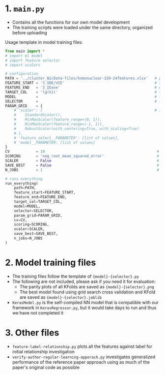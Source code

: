 # 1. `main.py`
- Contains all the functions for our own model development
- The training scripts were loaded under the same directory, organized before uploading


Usage template in model training files:

```py
from main import *
# import ml model
# import feature selector
# import scalers

# configuration
PATH = '../cluster_N2/Data-files/homonuclear-159-24features.xlsx'   # path to dataset
FEATURE_START = '3_VDE/VIE'                                         # starting column of features
FEATURE_END   = '3_IEave'                                           # ending column of features
TARGET_COL    = 'lg(k1)'                                            # target column
MODEL         =                                                     # insert ml model
SELECTOR      =                                                     # insert selector(MODEL), needs to have .get_support()
PARAM_GRID    = {
    # 'scaler': [                                                   # if using scaler, SCALER needs to be True
    #    StandardScaler(),
    #    MinMaxScaler(feature_range=(0, 1)),
    #    MinMaxScaler(feature_range=(-1, 1)),
    #    RobustScaler(with_centering=True, with_scaling=True)
    # ],
    # 'feature_select__PARAMETER': [list of values],
    # 'model__PARAMETER: [list of values]                  
}
CV            = 10                                                   # to match with authors of reference paper this is 10
SCORING       = 'neg_root_mean_squared_error'                        # the scoring being optimized for
SCALER        = False                                                # choose scaler, False for no scaling
SAVE_BEST     = False                                                # True saves the best model in 10 KFold splits
N_JOBS        = 1                                                    # added later because -1 causes gpu to re-initialize for every process, causing pc freeze

# runs everything
run_everything(
    path=PATH,
    feature_start=FEATURE_START,
    feature_end=FEATURE_END,
    target_col=TARGET_COL,
    model=MODEL,
    selector=SELECTOR,
    param_grid=PARAM_GRID,
    cv=CV,
    scoring=SCORING,
    scaler=SCALER,
    save_best=SAVE_BEST,
    n_jobs=N_JOBS
)
```

# 2. Model training files
- The training files follow the template of `{model}-{selector}.py`
- The following are not included, please ask if you need it for evaluation:
    - The parity plots of all KFolds are saved as `{model}-{selector}.png`
    - The best model found using grid search cross validation and KFold are saved as `{model}-{selector}.joblib`
- `KerasModel.py` is the self-compiled NN model that is compatible with our framework in `KerasRegressor.py`, but it would take days to run and thus we have not completed it

# 3. Other files
- `feature-label-relationship.py` plots all the features against label for initial relationship investigation
- `verify-author-regular-learning-apporach.py` investigates generalized performance of the reference paper approach using as much of the paper's original code as possible
